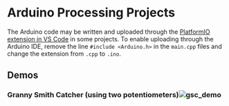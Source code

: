 # Arduino Processing Projects
The Arduino code may be written and uploaded through the [PlatformIO extension in VS Code](https://platformio.org/install/ide?install=vscode) in some projects. 
To enable uploading through the Arduino IDE, remove the line `#include <Arduino.h>` in the `main.cpp` files and change the extension from `.cpp` to `.ino`.

## Demos
### Granny Smith Catcher (using two potentiometers)![gsc_demo](https://user-images.githubusercontent.com/53935544/114307187-d3b1e380-9ade-11eb-8bbf-af4e87841282.gif)


